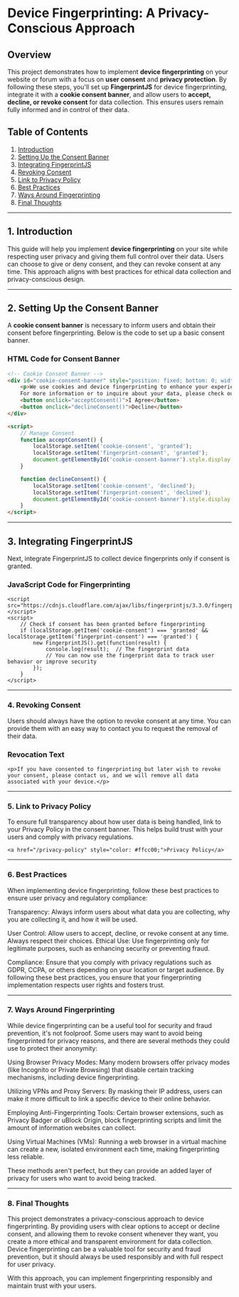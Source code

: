 # Device Fingerprinting: A Privacy-Conscious Approach

## Overview
This project demonstrates how to implement **device fingerprinting** on your website or forum with a focus on **user consent** and **privacy protection**. By following these steps, you'll set up **FingerprintJS** for device fingerprinting, integrate it with a **cookie consent banner**, and allow users to **accept, decline, or revoke consent** for data collection. This ensures users remain fully informed and in control of their data.

## Table of Contents
1. [Introduction](#introduction)
2. [Setting Up the Consent Banner](#setting-up-the-consent-banner)
3. [Integrating FingerprintJS](#integrating-fingerprintjs)
4. [Revoking Consent](#revoking-consent)
5. [Link to Privacy Policy](#link-to-privacy-policy)
6. [Best Practices](#best-practices)
7. [Ways Around Fingerprinting](#ways-around-fingerprinting)
8. [Final Thoughts](#final-thoughts)

---
## 1. Introduction

This guide will help you implement **device fingerprinting** on your site while respecting user privacy and giving them full control over their data. Users can choose to give or deny consent, and they can revoke consent at any time. This approach aligns with best practices for ethical data collection and privacy-conscious design.

---
## 2. Setting Up the Consent Banner

A **cookie consent banner** is necessary to inform users and obtain their consent before fingerprinting. Below is the code to set up a basic consent banner.

### HTML Code for Consent Banner
```html
<!-- Cookie Consent Banner -->
<div id="cookie-consent-banner" style="position: fixed; bottom: 0; width: 100%; background-color: #333; color: white; text-align: center; padding: 10px;">
    <p>We use cookies and device fingerprinting to enhance your experience and for security purposes. By continuing to use this site, you acknowledge and consent to this usage. 
    For more information or to inquire about your data, please check our <a href="/privacy-policy" style="color: #ffcc00;">Privacy Policy</a> or contact the admin.</p>
    <button onclick="acceptConsent()">I Agree</button>
    <button onclick="declineConsent()">Decline</button>
</div>

<script>
    // Manage Consent
    function acceptConsent() {
        localStorage.setItem('cookie-consent', 'granted');
        localStorage.setItem('fingerprint-consent', 'granted');
        document.getElementById('cookie-consent-banner').style.display = 'none';
    }

    function declineConsent() {
        localStorage.setItem('cookie-consent', 'declined');
        localStorage.setItem('fingerprint-consent', 'declined');
        document.getElementById('cookie-consent-banner').style.display = 'none';
    }
</script>
```

---
## 3. Integrating FingerprintJS

Next, integrate FingerprintJS to collect device fingerprints only if consent is granted.

### JavaScript Code for Fingerprinting
```
<script src="https://cdnjs.cloudflare.com/ajax/libs/fingerprintjs/3.3.0/fingerprint.min.js"></script>
<script>
    // Check if consent has been granted before fingerprinting
    if (localStorage.getItem('cookie-consent') === 'granted' && localStorage.getItem('fingerprint-consent') === 'granted') {
        new FingerprintJS().get(function(result) {
            console.log(result);  // The fingerprint data
            // You can now use the fingerprint data to track user behavior or improve security
        });
    }
</script>
```
---
### 4. Revoking Consent

Users should always have the option to revoke consent at any time. You can provide them with an easy way to contact you to request the removal of their data.

### Revocation Text
```
<p>If you have consented to fingerprinting but later wish to revoke your consent, please contact us, and we will remove all data associated with your device.</p>
```
---
### 5. Link to Privacy Policy

To ensure full transparency about how user data is being handled, link to your Privacy Policy in the consent banner. This helps build trust with your users and comply with privacy regulations.
```
<a href="/privacy-policy" style="color: #ffcc00;">Privacy Policy</a>
```
---
### 6. Best Practices

When implementing device fingerprinting, follow these best practices to ensure user privacy and regulatory compliance:

Transparency: Always inform users about what data you are collecting, why you are collecting it, and how it will be used.

User Control: Allow users to accept, decline, or revoke consent at any time. Always respect their choices.
Ethical Use: Use fingerprinting only for legitimate purposes, such as enhancing security or preventing fraud.

Compliance: Ensure that you comply with privacy regulations such as GDPR, CCPA, or others depending on your location or target audience.
By following these best practices, you ensure that your fingerprinting implementation respects user rights and fosters trust.

---
### 7. Ways Around Fingerprinting

While device fingerprinting can be a useful tool for security and fraud prevention, it's not foolproof. Some users may want to avoid being fingerprinted for privacy reasons, and there are several methods they could use to protect their anonymity:

Using Browser Privacy Modes: Many modern browsers offer privacy modes (like Incognito or Private Browsing) that disable certain tracking mechanisms, including device fingerprinting.

Utilizing VPNs and Proxy Servers: By masking their IP address, users can make it more difficult to link a specific device to their online behavior.

Employing Anti-Fingerprinting Tools: Certain browser extensions, such as Privacy Badger or uBlock Origin, block fingerprinting scripts and limit the amount of information websites can collect.

Using Virtual Machines (VMs): Running a web browser in a virtual machine can create a new, isolated environment each time, making fingerprinting less reliable.

These methods aren't perfect, but they can provide an added layer of privacy for users who want to avoid being tracked.

---
### 8. Final Thoughts

This project demonstrates a privacy-conscious approach to device fingerprinting. By providing users with clear options to accept or decline consent, and allowing them to revoke consent whenever they want, you create a more ethical and transparent environment for data collection. Device fingerprinting can be a valuable tool for security and fraud prevention, but it should always be used responsibly and with full respect for user privacy.

With this approach, you can implement fingerprinting responsibly and maintain trust with your users.

